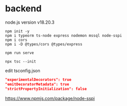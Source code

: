 # backend

node.js version v18.20.3

```shell
npm init -y
npm i typeorm ts-node express nodemon mssql node-sspi
npm i cors
npm i -D @types/cors @types/express
```

```shell
npm run serve
```

```shell
npx tsc --init
```

edit tsconfig.json
```json
"experimentalDecorators": true
"emitDecoratorMetadata": true
"strictPropertyInitialization": false
```

https://www.npmjs.com/package/node-sspi
